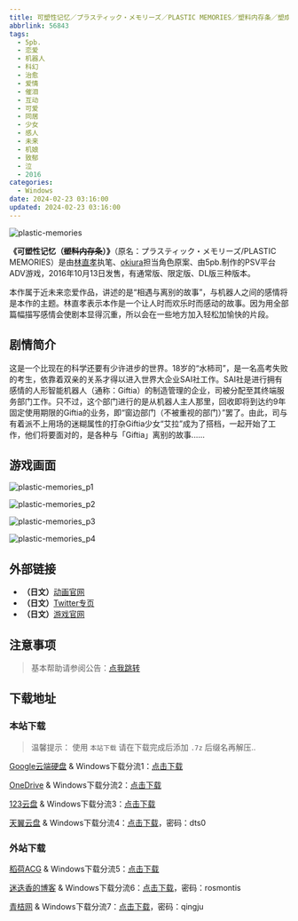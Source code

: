 ```yaml
---
title: 可塑性记忆／プラスティック・メモリーズ／PLASTIC MEMORIES／塑料内存条／塑成型记忆
abbrlink: 56843
tags:
  - 5pb.
  - 恋爱
  - 机器人
  - 科幻
  - 治愈
  - 爱情
  - 催泪
  - 互动
  - 可爱
  - 同居
  - 少女
  - 感人
  - 未来
  - 机娘
  - 致郁
  - 泣
  - 2016
categories:
  - Windows
date: 2024-02-23 03:16:00
updated: 2024-02-23 03:16:00
---
```


![plastic-memories](https://unpkg.com/galgame/img/plastic-memories.webp)

**《可塑性记忆（~~塑料内存条~~）》**（原名：プラスティック・メモリーズ/PLASTIC MEMORIES）是由[林直孝](https://zh.moegirl.org.cn/林直孝)执笔、[okiura](https://zh.moegirl.org.cn/index.php?title=Okiura&action=edit&redlink=1)担当角色原案、由5pb.制作的PSV平台ADV游戏，2016年10月13日发售，有通常版、限定版、DL版三种版本。

<!-- more -->

本作属于近未来恋爱作品，讲述的是“相遇与离别的故事”，与机器人之间的感情将是本作的主题。林直孝表示本作是一个让人时而欢乐时而感动的故事。因为用全部篇幅描写感情会使剧本显得沉重，所以会在一些地方加入轻松加愉快的片段。

## 剧情简介

这是一个比现在的科学还要有少许进步的世界。18岁的“水柿司”，是一名高考失败的考生，依靠着双亲的关系才得以进入世界大企业SAI社工作。SAI社是进行拥有感情的人形智能机器人（通称：Giftia）的制造管理的企业，司被分配至其终端服务部门工作。只不过，这个部门进行的是从机器人主人那里，回收即将到达约9年固定使用期限的Giftia的业务，即“窗边部门（不被重视的部门）”罢了。由此，司与有着派不上用场的迷糊属性的打杂Giftia少女“艾拉”成为了搭档，一起开始了工作，他们将要面对的，是各种与「Giftia」离别的故事......

## 游戏画面

![plastic-memories_p1](https://unpkg.com/galgame/img/plastic-memories_p1.webp)

![plastic-memories_p2](https://unpkg.com/galgame/img/plastic-memories_p2.webp)

![plastic-memories_p3](https://unpkg.com/galgame/img/plastic-memories_p3.webp)

![plastic-memories_p4](https://unpkg.com/galgame/img/plastic-memories_p4.webp)

## 外部链接

- **（日文）**[动画官网](https://www.plastic-memories.jp/)
- **（日文）**[Twitter专页](https://twitter.com/pla_memo/)
- **（日文）**[游戏官网](http://5pb.jp/games/plastic-memories/)

## 注意事项

> 基本帮助请参阅公告：[点我跳转](/p/announcement/)

## 下载地址

### 本站下载

> 温馨提示：
> 使用 `本站下载` 请在下载完成后添加 `.7z` 后缀名再解压..

[Google云端硬盘](https://drive.google.com/) & Windows下载分流1：[点击下载](https://drive.google.com/file/d/1yqZW8aTG3bV-XfgKnk5KiT6TwRfQn41Z/view?usp=drive_link)

[OneDrive](https://onedrive.live.com/) & Windows下载分流2：[点击下载](https://1drv.ms/u/s!ArWOYkTFshJYhQRxcAKwzrctALfo?e=xITtJY)

[123云盘](https://www.123pan.com/) & Windows下载分流3：[点击下载](https://www.123pan.com/s/VMelVv-izxzH.html)

[天翼云盘](https://cloud.189.cn/) & Windows下载分流4：[点击下载](https://cloud.189.cn/web/share?code=naQVVfUJNFBn)，密码：dts0

### 外站下载

[稻荷ACG](https://sakustar.moe/) & Windows下载分流5：[点击下载](https://sakustar.moe/download?post_id=190&index=0&i=0)

[迷迭香的博客](https://rosmontis.com/) & Windows下载分流6：[点击下载](https://drivez.rosmontis.com/s/kV1Ux)，密码：rosmontis

[青桔网](https://post.qingjuacg.top/) & Windows下载分流7：[点击下载](https://2010522975-my.sharepoint.com/:u:/g/personal/qingju_2010522975_onmicrosoft_com/Ef6ICu49kyZLoIULO3KO61sBuh1nrReh8yZoU9b7hPrWiw?e=P6MHfj)，密码：qingju
